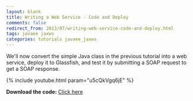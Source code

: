 ```yaml
---           
layout: blank
title: Writing a Web Service - Code and Deploy
comments: false
redirect_from: 2013/07/writing-web-service-code-and-deploy.html
tags: javaee jaxws
categories: tutorials javaee_jaxws
---
```


We'll now convert the simple Java class in the previous tutorial into a web service, deploy it to Glassfish, and test it by submitting a SOAP request to get a SOAP response. 

{% include youtube.html param="u5cQkVgq6jE" %}

**Download the code:** <a href="https://github.com/koushikkothagal/Testmart/archive/5da3b6e0a2f1d0acc93dddb57dcee8710e0a5247.zip">Click here</a>